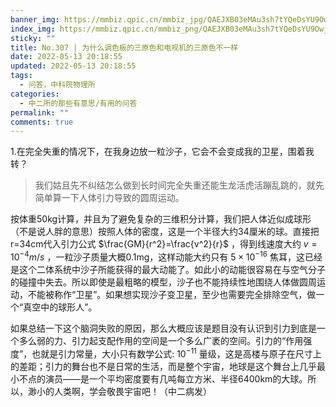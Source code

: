 ```yaml
---
banner_img: https://mmbiz.qpic.cn/mmbiz_jpg/QAEJXB03eMAu3sh7tYQeDsYU9OwjxRCKKKHrHOaf9nKCicgdDB67TLThPf43iajez4xqWicicdtQ7Vu24RDGzfKNWA/640?wx_fmt=jpeg
index_img: https://mmbiz.qpic.cn/mmbiz_png/QAEJXB03eMAu3sh7tYQeDsYU9OwjxRCKIoIiax6kkhKXGGNKJ1sygHlher5Pz6hUzfH0ozVK5L0F2J3iaI3jR7IA/640?wx_fmt=png
sticky: ""
title: No.307 | 为什么调色板的三原色和电视机的三原色不一样
date: 2022-05-13 20:18:55
updated: 2022-05-13 20:18:55
tags:
  - 问答，中科院物理所
categories:
  - 中二所的那些有意思/有用的问答
permalink: ""
comments: true
---
```

1.在完全失重的情况下，在我身边放一粒沙子，它会不会变成我的卫星，围着我转？

> 我们姑且先不纠结怎么做到长时间完全失重还能生龙活虎活蹦乱跳的，就先简单算一下人体引力导致的圆周运动。

按体重50kg计算，并且为了避免复杂的三维积分计算，我们把人体近似成球形（不是说人胖的意思）按照人体的密度，这是一个半径大约34厘米的球。直接把r=34cm代入引力公式 $\frac{GM}{r^2}=\frac{v^2}{r}$         ，得到线速度大约 $v=10^{-4}m/s$ ，一粒沙子质量大概0.1mg，这样动能大约只有 $5×10^{-16}$ 焦耳，这已经是这个二体系统中沙子所能获得的最大动能了。如此小的动能很容易在与空气分子的碰撞中失去。所以即使是最粗略的模型，沙子也不能持续性地围绕人体做圆周运动，不能被称作“卫星”。如果想实现沙子变卫星，至少也需要完全排除空气，做一个“真空中的球形人”。

如果总结一下这个脑洞失败的原因，那么大概应该是题目没有认识到引力到底是一个多么弱的力、引力起支配作用的空间是一个多么广袤的空间。引力的“作用强度”，也就是引力常量，大小只有数学公式: $10^{-11}$ 量级，这是高楼与原子在尺寸上的差距；引力的舞台也不是日常的生活，而是整个宇宙，地球是这个舞台上几乎最小不点的演员——是一个平均密度要有几吨每立方米、半径6400km的大球。所以，渺小的人类啊，学会敬畏宇宙吧！（中二病发）
